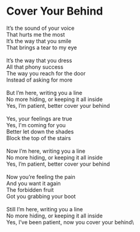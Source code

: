 # Cover Your Behind

It’s the sound of your voice\
That hurts me the most\
It’s the way that you smile\
That brings a tear to my eye\
\
It’s the way that you dress\
All that phony success\
The way you reach for the door\
Instead of asking for more\
\
But I’m here, writing you a line\
No more hiding, or keeping it all inside\
Yes, I’m patient, better cover your behind\
\
Yes, your feelings are true\
Yes, I'm coming for you\
Better let down the shades\
Block the top of the stairs\
\
Now I’m here, writing you a line\
No more hiding, or keeping it all inside\
Yes, I’m patient, better cover your behind\
\
Now you’re feeling the pain\
And you want it again\
The forbidden fruit\
Got you grabbing your boot\
\
Still I’m here, writing you a line\
No more hiding, or keeping it all inside\
Yes, I’ve been patient, now you cover your behind\
